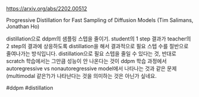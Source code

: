 https://arxiv.org/abs/2202.00512

Progressive Distillation for Fast Sampling of Diffusion Models (Tim Salimans, Jonathan Ho)

distillation으로 ddpm의 샘플링 스텝을 줄이기. student의 1 step 결과가 teacher의 2 step의 결과에 상응하도록 distillation을 해서 결과적으로 필요 스텝 수를 절반으로 줄여나가는 방식입니다. distillation으로 필요 스텝을 줄일 수 있다는 것, 반대로 scratch 학습에서는 그만큼 성능이 안 나온다는 것이 ddpm 학습 과정에서 autoregressive vs nonautoregressive model에서 나타나는 것과 같은 문제(multimodal 같은?)가 나타난다는 것을 의미하는 것은 아닌가 싶네요.

#ddpm #distillation 